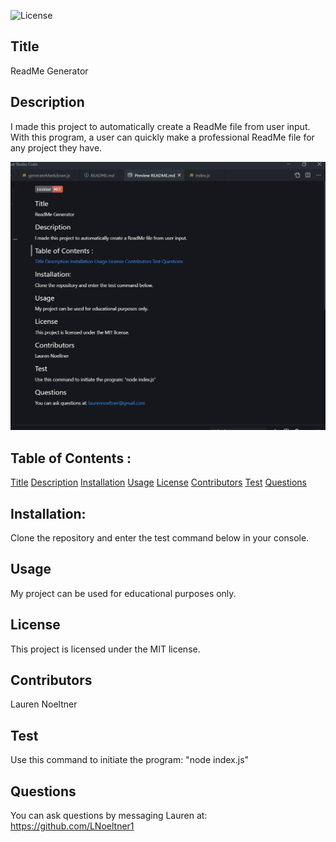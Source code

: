 ![License](https://img.shields.io/badge/License-MIT-red)

## Title

ReadMe Generator

## Description

I made this project to automatically create a ReadMe file from user input. With this program, a user can quickly make a professional ReadMe file for any project they have.

![Sample](utils/Screenshot.png)

## Table of Contents :

[Title](#Title)
[Description](#Description)
[Installation](#Installation)
[Usage](#Usage)
[License](#License)
[Contributors](#Contributors)
[Test](#Test)
[Questions](#Questions)

## Installation:

Clone the repository and enter the test command below in your console.

## Usage

My project can be used for educational purposes only.

## License

This project is licensed under the MIT license.

## Contributors

Lauren Noeltner

## Test

Use this command to initiate the program: "node index.js"

## Questions

You can ask questions by messaging Lauren at: https://github.com/LNoeltner1
